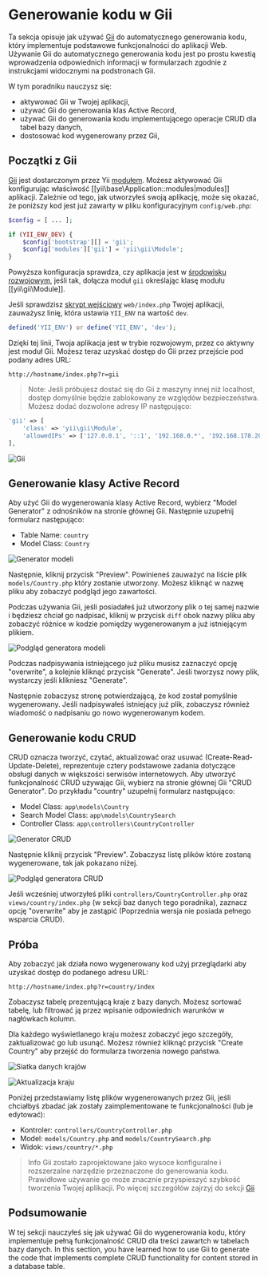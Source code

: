 Generowanie kodu w Gii
========================

Ta sekcja opisuje jak używać [Gii](https://github.com/yiisoft/yii2-gii/blob/master/docs/guide/README.md) do automatycznego generowania kodu, który implementuje podstawowe funkcjonalności do aplikacji Web.
Używanie Gii do automatycznego generowania kodu jest po prostu kwestią wprowadzenia odpowiednich informacji w formularzach zgodnie z instrukcjami widocznymi na podstronach Gii.

W tym poradniku nauczysz się:

* aktywować Gii w Twojej aplikacji,
* używać Gii do generowania klas Active Record,
* używać Gii do generowania kodu implementującego operacje CRUD dla tabel bazy danych,
* dostosować kod wygenerowany przez Gii,


Początki z Gii <span id="starting-gii"></span>
------------

[Gii](https://github.com/yiisoft/yii2-gii/blob/master/docs/guide/README.md) jest dostarczonym przez Yii [modułem](structure-modules.md).
 Możesz aktywować Gii konfigurując właściwość [[yii\base\Application::modules|modules]] aplikacji. Zależnie od tego, jak utworzyłeś swoją aplikację, może się okazać, że poniższy kod jest już zawarty w pliku konfiguracyjnym `config/web.php`:

```php
$config = [ ... ];

if (YII_ENV_DEV) {
    $config['bootstrap'][] = 'gii';
    $config['modules']['gii'] = 'yii\gii\Module';
}
```

Powyższa konfiguracja sprawdza, czy aplikacja jest w [środowisku rozwojowym](concept-configurations.md#environment-constants), jeśli tak, dołącza moduł `gii` określając klasę modułu [[yii\gii\Module]].

Jeśli sprawdzisz [skrypt wejściowy](structure-entry-scripts.md) `web/index.php` Twojej aplikacji, zauważysz linię, która ustawia `YII_ENV` na wartość `dev`.

```php
defined('YII_ENV') or define('YII_ENV', 'dev');
```

Dzięki tej linii, Twoja aplikacja jest w trybie rozwojowym, przez co aktywny jest moduł Gii. Możesz teraz uzyskać dostęp do Gii przez przejście pod podany adres URL:

```
http://hostname/index.php?r=gii
```

> Note: Jeśli próbujesz dostać się do Gii z maszyny innej niż localhost, dostęp domyślnie będzie zablokowany ze względów bezpieczeństwa.
> Możesz dodać dozwolone adresy IP następująco:
>
```php
'gii' => [
    'class' => 'yii\gii\Module',
    'allowedIPs' => ['127.0.0.1', '::1', '192.168.0.*', '192.168.178.20'] // adjust this to your needs
],
```

![Gii](../guide/images/start-gii.png)


Generowanie klasy Active Record <span id="generating-ar"></span>
---------------------------------

Aby użyć Gii do wygenerowania klasy Active Record, wybierz "Model Generator" z odnośników na stronie głównej Gii. Następnie uzupełnij formularz następująco:

* Table Name: `country`
* Model Class: `Country`

![Generator modeli](../guide/images/start-gii-model.png)

Następnie, kliknij przycisk "Preview". Powinieneś zauważyć na liście plik `models/Country.php` który zostanie utworzony. Możesz kliknąć w nazwę pliku aby zobaczyć podgląd jego zawartości.

Podczas używania Gii, jeśli posiadałeś już utworzony plik o tej samej nazwie i będziesz chciał go nadpisać, kliknij w przycisk `diff` obok nazwy pliku aby zobaczyć różnice w kodzie pomiędzy wygenerowanym a już istniejącym plikiem.

![Podgląd generatora modeli](../guide/images/start-gii-model-preview.png)

Podczas nadpisywania istniejącego już pliku musisz zaznaczyć opcję "overwrite", a kolejnie kliknąć przycisk "Generate". Jeśli tworzysz nowy plik, wystarczy jeśli klikniesz "Generate".

Następnie zobaczysz stronę potwierdzającą, że kod został pomyślnie wygenerowany. Jeśli nadpisywałeś istniejący już plik, zobaczysz również wiadomość o nadpisaniu go nowo wygenerowanym kodem.

Generowanie kodu CRUD <span id="generating-crud"></span>
--------------------

CRUD oznacza tworzyć, czytać, aktualizować oraz usuwać (Create-Read-Update-Delete), reprezentuje cztery podstawowe zadania dotyczące obsługi danych w większości serwisów internetowych.
Aby utworzyć funkcjonalność CRUD używając Gii, wybierz na stronie głównej Gii "CRUD Generator". Do przykładu "country" uzupełnij formularz następująco:

* Model Class: `app\models\Country`
* Search Model Class: `app\models\CountrySearch`
* Controller Class: `app\controllers\CountryController`

![Generator CRUD](../guide/images/start-gii-crud.png)

Następnie kliknij przycisk "Preview". Zobaczysz listę plików które zostaną wygenerowane, tak jak pokazano niżej.

![Podgląd generatora CRUD](../guide/images/start-gii-crud-preview.png)

Jeśli wcześniej utworzyłeś pliki `controllers/CountryController.php` oraz `views/country/index.php` (w sekcji baz danych tego poradnika), zaznacz opcję "overwrite" aby je zastąpić (Poprzednia wersja nie posiada pełnego wsparcia CRUD). 

Próba <span id="trying-it-out"></span>
-------------

Aby zobaczyć jak działa nowo wygenerowany kod użyj przeglądarki aby uzyskać dostęp do podanego adresu URL:

```
http://hostname/index.php?r=country/index
```

Zobaczysz tabelę prezentującą kraje z bazy danych. Możesz sortować tabelę, lub filtrować ją przez wpisanie odpowiednich warunków w nagłówkach kolumn.

Dla każdego wyświetlanego kraju możesz zobaczyć jego szczegóły, zaktualizować go lub usunąć.
Możesz również kliknąć przycisk "Create Country" aby przejść do formularza tworzenia nowego państwa.

![Siatka danych krajów](../guide/images/start-gii-country-grid.png)

![Aktualizacja kraju](../guide/images/start-gii-country-update.png)

Poniżej przedstawiamy listę plików wygenerowanych przez Gii, jeśli chciałbyś zbadać jak zostały zaimplementowane te funkcjonalności (lub je edytować):

* Kontroler: `controllers/CountryController.php`
* Model: `models/Country.php` and `models/CountrySearch.php`
* Widok: `views/country/*.php`

> Info Gii zostało zaprojektowane jako wysoce konfiguralne i rozszerzalne narzędzie przeznaczone do generowania kodu.
    Prawidłowe używanie go może znacznie przyspieszyć szybkość tworzenia Twojej aplikacji. Po więcej szczegółów zajrzyj do sekcji [Gii](https://github.com/yiisoft/yii2-gii/blob/master/docs/guide/README.md)


Podsumowanie <span id="summary"></span>
-------

W tej sekcji nauczyłeś się jak używać Gii do wygenerowania kodu, który implementuje pełną funkcjonalność CRUD dla treści zawartch w tabelach bazy danych.
In this section, you have learned how to use Gii to generate the code that implements complete
CRUD functionality for content stored in a database table.

